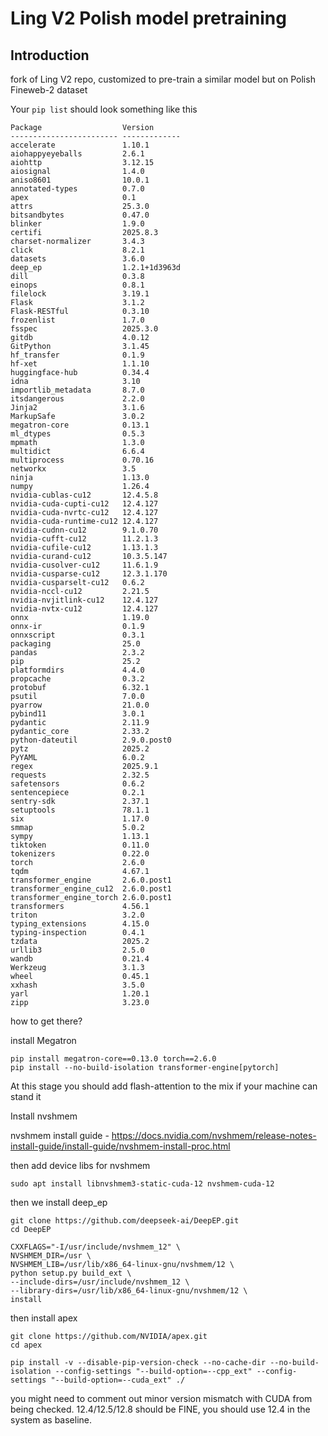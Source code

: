 # Ling V2 Polish model pretraining


## Introduction

fork of Ling V2 repo, customized to pre-train a similar model but on Polish Fineweb-2 dataset

Your `pip list` should look something like this

```
Package                  Version
------------------------ -------------
accelerate               1.10.1
aiohappyeyeballs         2.6.1
aiohttp                  3.12.15
aiosignal                1.4.0
aniso8601                10.0.1
annotated-types          0.7.0
apex                     0.1
attrs                    25.3.0
bitsandbytes             0.47.0
blinker                  1.9.0
certifi                  2025.8.3
charset-normalizer       3.4.3
click                    8.2.1
datasets                 3.6.0
deep_ep                  1.2.1+1d3963d
dill                     0.3.8
einops                   0.8.1
filelock                 3.19.1
Flask                    3.1.2
Flask-RESTful            0.3.10
frozenlist               1.7.0
fsspec                   2025.3.0
gitdb                    4.0.12
GitPython                3.1.45
hf_transfer              0.1.9
hf-xet                   1.1.10
huggingface-hub          0.34.4
idna                     3.10
importlib_metadata       8.7.0
itsdangerous             2.2.0
Jinja2                   3.1.6
MarkupSafe               3.0.2
megatron-core            0.13.1
ml_dtypes                0.5.3
mpmath                   1.3.0
multidict                6.6.4
multiprocess             0.70.16
networkx                 3.5
ninja                    1.13.0
numpy                    1.26.4
nvidia-cublas-cu12       12.4.5.8
nvidia-cuda-cupti-cu12   12.4.127
nvidia-cuda-nvrtc-cu12   12.4.127
nvidia-cuda-runtime-cu12 12.4.127
nvidia-cudnn-cu12        9.1.0.70
nvidia-cufft-cu12        11.2.1.3
nvidia-cufile-cu12       1.13.1.3
nvidia-curand-cu12       10.3.5.147
nvidia-cusolver-cu12     11.6.1.9
nvidia-cusparse-cu12     12.3.1.170
nvidia-cusparselt-cu12   0.6.2
nvidia-nccl-cu12         2.21.5
nvidia-nvjitlink-cu12    12.4.127
nvidia-nvtx-cu12         12.4.127
onnx                     1.19.0
onnx-ir                  0.1.9
onnxscript               0.3.1
packaging                25.0
pandas                   2.3.2
pip                      25.2
platformdirs             4.4.0
propcache                0.3.2
protobuf                 6.32.1
psutil                   7.0.0
pyarrow                  21.0.0
pybind11                 3.0.1
pydantic                 2.11.9
pydantic_core            2.33.2
python-dateutil          2.9.0.post0
pytz                     2025.2
PyYAML                   6.0.2
regex                    2025.9.1
requests                 2.32.5
safetensors              0.6.2
sentencepiece            0.2.1
sentry-sdk               2.37.1
setuptools               78.1.1
six                      1.17.0
smmap                    5.0.2
sympy                    1.13.1
tiktoken                 0.11.0
tokenizers               0.22.0
torch                    2.6.0
tqdm                     4.67.1
transformer_engine       2.6.0.post1
transformer_engine_cu12  2.6.0.post1
transformer_engine_torch 2.6.0.post1
transformers             4.56.1
triton                   3.2.0
typing_extensions        4.15.0
typing-inspection        0.4.1
tzdata                   2025.2
urllib3                  2.5.0
wandb                    0.21.4
Werkzeug                 3.1.3
wheel                    0.45.1
xxhash                   3.5.0
yarl                     1.20.1
zipp                     3.23.0
```

how to get there?

install Megatron

```
pip install megatron-core==0.13.0 torch==2.6.0
pip install --no-build-isolation transformer-engine[pytorch]
```

At this stage you should add flash-attention to the mix if your machine can stand it

Install nvshmem

nvshmem install guide - https://docs.nvidia.com/nvshmem/release-notes-install-guide/install-guide/nvshmem-install-proc.html

then add device libs for nvshmem

`sudo apt install libnvshmem3-static-cuda-12 nvshmem-cuda-12`

then we install deep_ep

```
git clone https://github.com/deepseek-ai/DeepEP.git
cd DeepEP

CXXFLAGS="-I/usr/include/nvshmem_12" \
NVSHMEM_DIR=/usr \
NVSHMEM_LIB=/usr/lib/x86_64-linux-gnu/nvshmem/12 \
python setup.py build_ext \
--include-dirs=/usr/include/nvshmem_12 \
--library-dirs=/usr/lib/x86_64-linux-gnu/nvshmem/12 \
install
````

then install apex

```
git clone https://github.com/NVIDIA/apex.git
cd apex

pip install -v --disable-pip-version-check --no-cache-dir --no-build-isolation --config-settings "--build-option=--cpp_ext" --config-settings "--build-option=--cuda_ext" ./
```

you might need to comment out minor version mismatch with CUDA from being checked. 12.4/12.5/12.8 should be FINE, you should use 12.4 in the system as baseline.